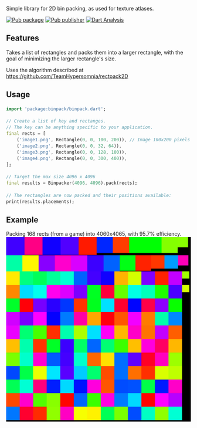 Simple library for 2D bin packing, as used for texture atlases.

[![Pub package](https://img.shields.io/pub/v/binpack.svg)](https://pub.dev/packages/binpack)
[![Pub publisher](https://img.shields.io/pub/publisher/binpack.svg)](https://pub.dev/publishers/bramp.net/packages)
[![Dart Analysis](https://github.com/bramp/binpack/actions/workflows/dart.yml/badge.svg)](https://github.com/bramp/binpack/actions/workflows/dart.yml)

## Features

Takes a list of rectangles and packs them into a larger rectangle, with the goal
of minimizing the larger rectangle's size.

Uses the algorithm described at https://github.com/TeamHypersomnia/rectpack2D

## Usage

```dart
import 'package:binpack/binpack.dart';

// Create a list of key and rectanges.
// The key can be anything specific to your application.
final rects = [
    ('image1.png', Rectangle(0, 0, 100, 200)), // Image 100x200 pixels
    ('image2.png', Rectangle(0, 0, 32, 64)),
    ('image3.png', Rectangle(0, 0, 128, 100)),
    ('image4.png', Rectangle(0, 0, 300, 400)),
];

// Target the max size 4096 x 4096
final results = Binpacker(4096, 4096).pack(rects);

// The rectangles are now packed and their positions available:
print(results.placements);

```

## Example

Packing 168 rects (from a game) into 4060x4065, with 95.7% efficiency.
![Example Packed Image](https://github.com/bramp/binpack/blob/main/images/output.svg)